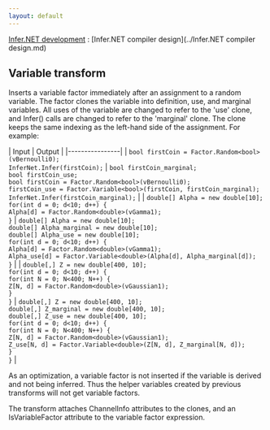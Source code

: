 ```yaml
---
layout: default
---
```

[Infer.NET development](../index.md) : [Infer.NET compiler design](../Infer.NET compiler design.md)

## Variable transform

Inserts a variable factor immediately after an assignment to a random variable. The factor clones the variable into definition, use, and marginal variables. All uses of the variable are changed to refer to the 'use' clone, and Infer() calls are changed to refer to the 'marginal' clone. The clone keeps the same indexing as the left-hand side of the assignment. For example:

| Input | Output |
|----------------|
| `bool firstCoin = Factor.Random<bool>(vBernoulli0);` <br /> `InferNet.Infer(firstCoin);` | `bool firstCoin_marginal;` <br /> `bool firstCoin_use;` <br /> `bool firstCoin = Factor.Random<bool>(vBernoulli0);` <br /> `firstCoin_use = Factor.Variable<bool>(firstCoin, firstCoin_marginal);` <br /> `InferNet.Infer(firstCoin_marginal);` |
| `double[] Alpha = new double[10];` <br /> `for(int d = 0; d<10; d++) {` <br /> `Alpha[d] = Factor.Random<double>(vGamma1);` <br /> `}` | `double[] Alpha = new double[10];` <br /> `double[] Alpha_marginal = new double[10];` <br /> `double[] Alpha_use = new double[10];` <br /> `for(int d = 0; d<10; d++) {` <br /> `Alpha[d] = Factor.Random<double>(vGamma1);` <br /> `Alpha_use[d] = Factor.Variable<double>(Alpha[d], Alpha_marginal[d]);` <br /> `}` |
| `double[,] Z = new double[400, 10];` <br /> `for(int d = 0; d<10; d++) {` <br /> `for(int N = 0; N<400; N++) {` <br /> `Z[N, d] = Factor.Random<double>(vGaussian1);` <br /> `}` <br /> `}` | `double[,] Z = new double[400, 10];` <br /> `double[,] Z_marginal = new double[400, 10];` <br /> `double[,] Z_use = new double[400, 10];` <br /> `for(int d = 0; d<10; d++) {` <br /> `for(int N = 0; N<400; N++) {` <br /> `Z[N, d] = Factor.Random<double>(vGaussian1);` <br /> `Z_use[N, d] = Factor.Variable<double>(Z[N, d], Z_marginal[N, d]);` <br /> `}` <br /> `}` |

As an optimization, a variable factor is not inserted if the variable is derived and not being inferred. Thus the helper variables created by previous transforms will not get variable factors.
 
The transform attaches ChannelInfo attributes to the clones, and an IsVariableFactor attribute to the variable factor expression.